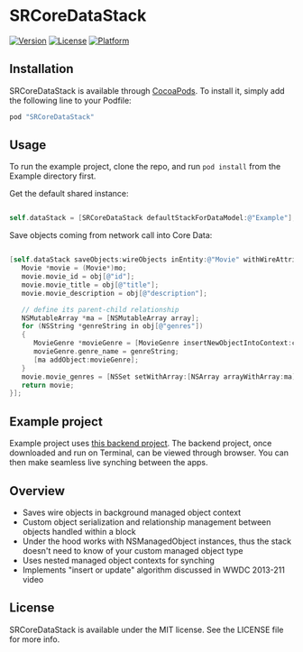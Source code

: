# SRCoreDataStack

[![Version](https://img.shields.io/cocoapods/v/SRCoreDataStack.svg?style=flat)](http://cocoapods.org/pods/SRCoreDataStack)
[![License](https://img.shields.io/cocoapods/l/SRCoreDataStack.svg?style=flat)](http://cocoapods.org/pods/SRCoreDataStack)
[![Platform](https://img.shields.io/cocoapods/p/SRCoreDataStack.svg?style=flat)](http://cocoapods.org/pods/SRCoreDataStack)


## Installation

SRCoreDataStack is available through [CocoaPods](http://cocoapods.org). To install
it, simply add the following line to your Podfile:


```ruby
pod "SRCoreDataStack"
```

## Usage

To run the example project, clone the repo, and run `pod install` from the Example directory first.


Get the default shared instance:
```  objective-c

self.dataStack = [SRCoreDataStack defaultStackForDataModel:@"Example"];

```

Save objects coming from network call into Core Data:
```  objective-c

[self.dataStack saveObjects:wireObjects inEntity:@"Movie" withWireAttribute:@"id" andLocalAttribute:@"movie_id" andConfiguration:^NSManagedObject *(NSDictionary *obj, NSManagedObject *mo, NSManagedObjectContext *currentCtx) {
   Movie *movie = (Movie*)mo;
   movie.movie_id = obj[@"id"];
   movie.movie_title = obj[@"title"];
   movie.movie_description = obj[@"description"];

   // define its parent-child relationship
   NSMutableArray *ma = [NSMutableArray array];
   for (NSString *genreString in obj[@"genres"])
   {
      MovieGenre *movieGenre = [MovieGenre insertNewObjectIntoContext:currentCtx];
      movieGenre.genre_name = genreString;
      [ma addObject:movieGenre];
   }
   movie.movie_genres = [NSSet setWithArray:[NSArray arrayWithArray:ma]];
   return movie;
}];

```

## Example project
Example project uses [this backend project](https://github.com/rsardek/movies-list). The backend project, once downloaded and run on Terminal, can be viewed through browser. You can then make seamless live synching between the apps.



## Overview
- Saves wire objects in background managed object context
- Custom object serialization and relationship management between objects handled within a block
- Under the hood works with NSManagedObject instances, thus the stack doesn't need to know of your custom managed object type
- Uses nested managed object contexts for synching
- Implements "insert or update" algorithm discussed in WWDC 2013-211 video 



## License

SRCoreDataStack is available under the MIT license. See the LICENSE file for more info.
